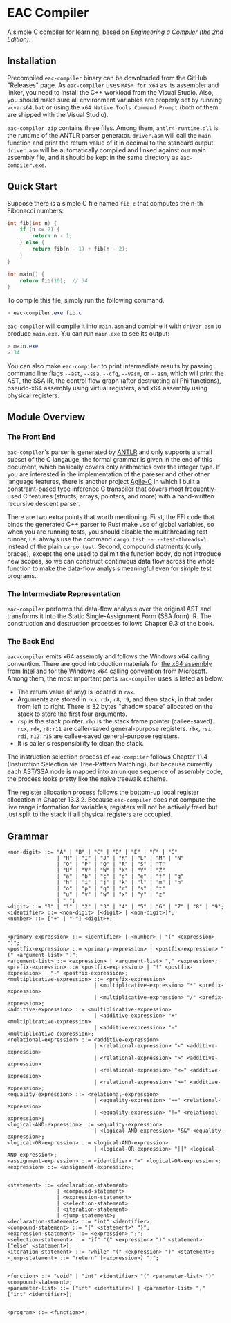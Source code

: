 # EAC Compiler

A simple C compiler for learning, based on *Engineering a Compiler (the 2nd Edition)*.

## Installation

Precompiled `eac-compiler` binary can be downloaded from the GitHub "Releases" page. As `eac-compiler` uses `MASM for x64` as its assembler and linker, you need to install the C++ workload from the Visual Studio. Also, you should make sure all environment variables are properly set by running `vcvars64.bat` or using the `x64 Native Tools Command Prompt` (both of them are shipped with the Visual Studio).

`eac-compiler.zip` contains three files. Among them, `antlr4-runtime.dll` is the runtime of the ANTLR parser generator. `driver.asm` will call the `main` function and print the return value of it in decimal to the standard output. `driver.asm` will be automatically compiled and linked against our main assembly file, and it should be kept in the same directory as `eac-compiler.exe`.

## Quick Start

Suppose there is a simple C file named `fib.c` that computes the n-th Fibonacci numbers:

``` C
int fib(int n) {
    if (n <= 2) {
        return n - 1;
    } else {
        return fib(n - 1) + fib(n - 2);
    }
}

int main() {
    return fib(10);  // 34
}

```

To compile this file, simply run the following command.

``` PowerShell
> eac-compiler.exe fib.c
```

`eac-compiler` will compile it into `main.asm` and combine it with `driver.asm` to produce `main.exe`. Y.u can run `main.exe` to see its output:

``` PowerShell
> main.exe
> 34
```

You can also make `eac-compiler` to print intermediate results by passing command line flags `--ast`, `--ssa`, `--cfg`, `--vasm`, or `--asm`, which will print the AST, the SSA IR, the control flow graph (after destructing all Phi functions), pseudo-x64 assembly using virtual registers, and x64 assembly using physical registers.

## Module Overview

### The Front End

`eac-compiler`'s parser is generated by [ANTLR](https://www.antlr.org/) and only supports a small subset of the C langauge, the formal grammar is given in the end of this document, which basically covers only arithmetics over the integer type. If you are interested in the implementation of the pareser and other other language features, there is another project [Agile-C](https://github.com/pastchick3/agile-C/) in which I built a constraint-based type inference C transpiler that covers most frequently-used C features (structs, arrays, pointers, and more) with a hand-written recursive descent parser.

There are two extra points that worth mentioning. First, the FFI code that binds the generated C++ parser to Rust make use of global variables, so when you are running tests, you should disable the multithreading test runner, i.e. always use the command `cargo test -- --test-threads=1` instead of the plain `cargo test`. Second, compound statments (curly braces), except the one used to delimit the function body, do not introduce new scopes, so we can construct continuous data flow across the whole function to make the data-flow analysis meaningful even for simple test programs.

### The Intermediate Representation

`eac-compiler` performs the data-flow analysis over the original AST and transforms it into the Static Single-Assignment Form (SSA form) IR. The construction and destruction processes follows Chapter 9.3 of the book.

### The Back End

`eac-compiler` emits x64 assembly and follows the Windows x64 calling convention. There are good introduction materials for [the x64 assembly](https://software.intel.com/content/www/us/en/develop/articles/introduction-to-x64-assembly.html) from Intel and for [the Windows x64 calling convention](https://docs.microsoft.com/en-us/cpp/build/x64-software-conventions) from Microsoft. Among them, the most important parts `eac-compiler` uses is listed as below.

- The return value (if any) is located in `rax`.
- Arguments are stored in `rcx`, `rdx`, `r8`, `r9`, and then stack, in that order from left to right. There is 32 bytes "shadow space" allocated on the stack to store the first four arguments.
- `rsp` is the stack pointer. `rbp` is the stack frame pointer (callee-saved). `rcx`, `rdx`, `r8:r11` are caller-saved general-purpose registers. `rbx`, `rsi`, `rdi`, `r12:r15` are callee-saved general-purpose registers.
- It is caller's responsibility to clean the stack.

The instruction selection process of `eac-compiler` follows Chapter 11.4 (Insturction Selection via Tree-Pattern Matching), but because currently each AST/SSA node is mapped into an unique sequence of assembly code, the process looks pretty like the naive treewalk scheme.

The register allocation process follows the bottom-up local register allocation in Chapter 13.3.2. Because `eac-compiler` does not compute the live range information for variables, registers will not be actively freed but just split to the stack if all physical registers are occupied.

## Grammar

``` EBNF
<non-digit> ::= "A" | "B" | "C" | "D" | "E" | "F" | "G"
                | "H" | "I" | "J" | "K" | "L" | "M" | "N"
                | "O" | "P" | "Q" | "R" | "S" | "T"
                | "U" | "V" | "W" | "X" | "Y" | "Z"
                | "a" | "b" | "c" | "d" | "e" | "f" | "g"
                | "h" | "i" | "j" | "k" | "l" | "m" | "n"
                | "o" | "p" | "q" | "r" | "s" | "t"
                | "u" | "v" | "w" | "x" | "y" | "z"
                | "_";
<digit> ::= "0" | "1" | "2" | "3" | "4" | "5" | "6" | "7" | "8" | "9";
<identifier> ::= <non-digit> (<digit> | <non-digit>)*;
<number> ::= ["+" | "-"] <digit>+;


<primary-expression> ::= <identifier> | <number> | "(" <expression> ")";
<postfix-expression> ::= <primary-expression> | <postfix-expression> "(" <argument-list> ")";
<argument-list> ::= <expression> | <argument-list> "," <expression>;
<prefix-expression> ::= <postfix-expression> | "!" <postfix-expression> | "-" <postfix-expression>;
<multiplicative-expression> ::= <prefix-expression>
                            | <multiplicative-expression> "*" <prefix-expression>
                            | <multiplicative-expression> "/" <prefix-expression>;
<additive-expression> ::= <multiplicative-expression>
                            | <additive-expression> "+" <multiplicative-expression>
                            | <additive-expression> "-" <multiplicative-expression>;
<relational-expression> ::= <additive-expression>
                            | <relational-expression> "<" <additive-expression>
                            | <relational-expression> ">" <additive-expression>
                            | <relational-expression> "<=" <additive-expression>
                            | <relational-expression> ">=" <additive-expression>;
<equality-expression> ::= <relational-expression>
                            | <equality-expression> "==" <relational-expression>
                            | <equality-expression> "!=" <relational-expression>;
<logical-AND-expression> ::= <equality-expression>
                            | <logical-AND-expression> "&&" <equality-expression>;
<logical-OR-expression> ::= <logical-AND-expression>
                            | <logical-OR-expression> "||" <logical-AND-expression>;
<assignment-expression> ::= <identifier> "=" <logical-OR-expression>;
<expression> ::= <assignment-expression>;


<statement> ::= <declaration-statement>
                | <compound-statement>
                | <expression-statement>
                | <selection-statement>
                | <iteration-statement>
                | <jump-statement>;
<declaration-statement> ::= "int" <identifier>;
<compound-statement> ::= "{" <statement>* "}";
<expression-statement> ::= <expression> ";";
<selection-statement> ::= "if" "(" <expression> ")" <statement> ["else" <statement>];
<iteration-statement> ::= "while" "(" <expression> ")" <statement>;
<jump-statement> ::= "return" [<expression>] ";";


<function> ::= "void" | "int" <identifier> "(" <parameter-list> ")" <compound-statement>;
<parameter-list> ::= ["int" <identifier>] | <parameter-list> "," ["int" <identifier>];


<program> ::= <function>*;
```
